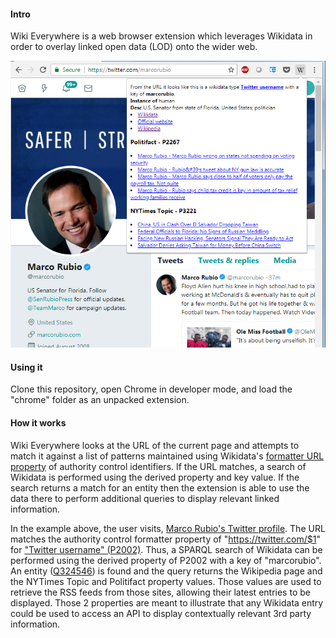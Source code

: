 #### Intro

Wiki Everywhere is a web browser extension which leverages Wikidata in order
to overlay linked open data (LOD) onto the wider web.

![Example of retrieving Marco Rubio's New York Times and Politifact latest entries on his Twitter profile page](https://raw.githubusercontent.com/thinkcontext/wiki-everywhere/master/misc/rubio-nyt-poli.png)

#### Using it

Clone this repository, open Chrome in developer mode, and load the "chrome" folder as an unpacked extension.  

#### How it works

Wiki Everywhere looks at the URL of the current page and attempts to match it against a list of patterns maintained using Wikidata's [formatter URL property](https://www.wikidata.org/wiki/Property:P1630) of authority control identifiers.  If the URL matches, a search of Wikidata is performed using the derived property and key value.  If the search returns a match for an entity then the extension is able to use the data there to perform additional queries to display relevant linked information.

In the example above, the user visits, [Marco Rubio's Twitter profile](https://twitter.com/marcorubio).  The URL matches the authority control formatter property of "https://twitter.com/$1" for ["Twitter username" (P2002)](https://www.wikidata.org/wiki/Property:P2002).  Thus, a SPARQL search of Wikidata can be performed using the derived property of P2002 with a key of "marcorubio".  An entity ([Q324546](https://www.wikidata.org/wiki/Q324546)) is found and the query returns the Wikipedia page and the NYTimes Topic and Politifact property values.  Those values are used to retrieve the RSS feeds from those sites, allowing their latest entries to be displayed.  Those 2 properties are meant to illustrate that any Wikidata entry could be used to access an API to display contextually relevant 3rd party information.
